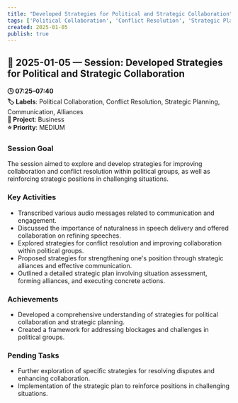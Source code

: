 ```yaml
---
title: "Developed Strategies for Political and Strategic Collaboration"
tags: ['Political Collaboration', 'Conflict Resolution', 'Strategic Planning', 'Communication', 'Alliances']
created: 2025-01-05
publish: true
---
```


## 📅 2025-01-05 — Session: Developed Strategies for Political and Strategic Collaboration

**🕒 07:25–07:40**  
**🏷️ Labels**: Political Collaboration, Conflict Resolution, Strategic Planning, Communication, Alliances  
**📂 Project**: Business  
**⭐ Priority**: MEDIUM  


### Session Goal
The session aimed to explore and develop strategies for improving collaboration and conflict resolution within political groups, as well as reinforcing strategic positions in challenging situations.

### Key Activities
- Transcribed various audio messages related to communication and engagement.
- Discussed the importance of naturalness in speech delivery and offered collaboration on refining speeches.
- Explored strategies for conflict resolution and improving collaboration within political groups.
- Proposed strategies for strengthening one's position through strategic alliances and effective communication.
- Outlined a detailed strategic plan involving situation assessment, forming alliances, and executing concrete actions.

### Achievements
- Developed a comprehensive understanding of strategies for political collaboration and strategic planning.
- Created a framework for addressing blockages and challenges in political groups.

### Pending Tasks
- Further exploration of specific strategies for resolving disputes and enhancing collaboration.
- Implementation of the strategic plan to reinforce positions in challenging situations.
